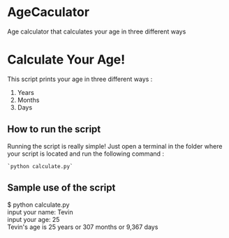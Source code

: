 # AgeCaculator
Age calculator that calculates your age in three different ways


# Calculate Your Age!
<!--Remove the below lines and add yours -->
This script prints your age in three different ways : 
1. Years
2. Months
3. Days


## How to run the script
Running the script is really simple! Just open a terminal in the folder where your script is located and run the following command :

    `python calculate.py`

## Sample use of the script

$ python calculate.py <br>
    input your name: Tevin <br>
    input your age: 25 <br>
    Tevin's age is 25 years or 307 months or 9,367 days
